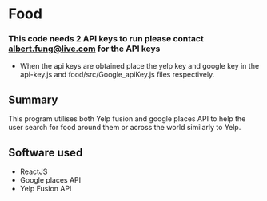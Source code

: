# Food
### This code needs 2 API keys to run please contact albert.fung@live.com for the API keys 
* When the api keys are obtained place the yelp key and google key in the api-key.js and food/src/Google_apiKey.js files respectively.

## Summary 
This program utilises both Yelp fusion and google places API to help the user search for food around them or across the world similarly to Yelp.
## Software used 
- ReactJS 
- Google places API 
- Yelp Fusion API 

##
